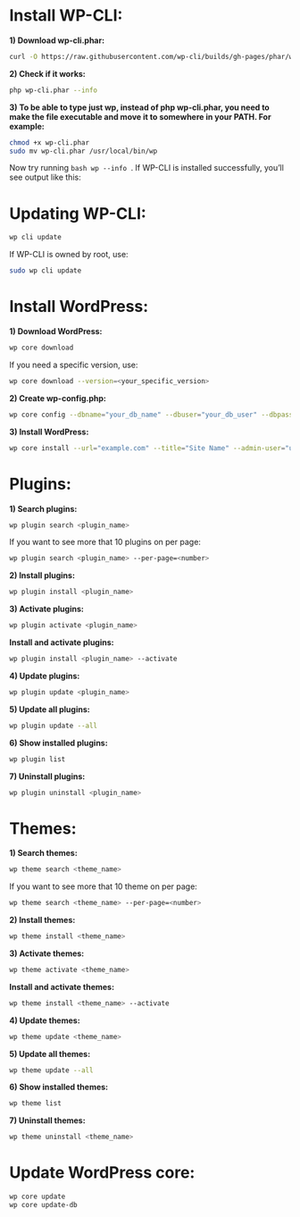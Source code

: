Install WP-CLI:
===============
**1) Download wp-cli.phar:**
```bash
curl -O https://raw.githubusercontent.com/wp-cli/builds/gh-pages/phar/wp-cli.phar
```

**2) Check if it works:**
```bash
php wp-cli.phar --info
```

**3) To be able to type just wp, instead of php wp-cli.phar, you need to make the file executable and move it to somewhere in your PATH. For example:**
```bash
chmod +x wp-cli.phar
sudo mv wp-cli.phar /usr/local/bin/wp
```

Now try running ```bash wp --info ```. If WP-CLI is installed successfully, you’ll see output like this:

Updating WP-CLI:
================
```bash
wp cli update
```
If WP-CLI is owned by root, use:
```bash
sudo wp cli update
```

Install WordPress:
==================
**1) Download WordPress:**

```bash
wp core download
```

If you need a specific version, use:
```bash
wp core download --version=<your_specific_version>
```

**2) Create wp-config.php:**
```bash
wp core config --dbname="your_db_name" --dbuser="your_db_user" --dbpass="your_db_pass" --dbhost="your_db_host" --dbprefix="your_db_prefix"
```

**3) Install WordPress:**
```bash
wp core install --url="example.com" --title="Site Name" --admin-user="username" --admin-password="password" --admin-email="email@example.com"
```

Plugins:
========
**1) Search plugins:**
```bash
wp plugin search <plugin_name>
```

If you want to see more that 10 plugins on per page:
```bash
wp plugin search <plugin_name> --per-page=<number>
```

**2) Install plugins:**
```bash
wp plugin install <plugin_name>
```

**3) Activate plugins:**
```bash
wp plugin activate <plugin_name>
```

**Install and activate plugins:**
```bash
wp plugin install <plugin_name> --activate
```

**4) Update plugins:**
```bash
wp plugin update <plugin_name>
```

**5) Update all plugins:**
```bash
wp plugin update --all
```
**6) Show installed plugins:**
```bash
wp plugin list
```
**7) Uninstall plugins:**
```bash
wp plugin uninstall <plugin_name>
```

Themes:
========
**1) Search themes:**
```bash
wp theme search <theme_name>
```

If you want to see more that 10 theme on per page:
```bash
wp theme search <theme_name> --per-page=<number>
```

**2) Install themes:**
```bash
wp theme install <theme_name>
```

**3) Activate themes:**
```bash
wp theme activate <theme_name>
```

**Install and activate themes:**
```bash
wp theme install <theme_name> --activate
```

**4) Update themes:**
```bash
wp theme update <theme_name>
```

**5) Update all themes:**
```bash
wp theme update --all
```
**6) Show installed themes:**
```bash
wp theme list
```
**7) Uninstall themes:**
```bash
wp theme uninstall <theme_name>
```

Update WordPress core:
======================
```bash
wp core update
wp core update-db
```
